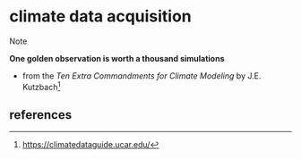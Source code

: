 # climate data acquisition
>[!NOTE]
> **One golden observation is worth a thousand simulations**
> - from the _Ten Extra Commandments for Climate Modeling_ by J.E. Kutzbach[^1]





## references 
[^1]: https://climatedataguide.ucar.edu/
